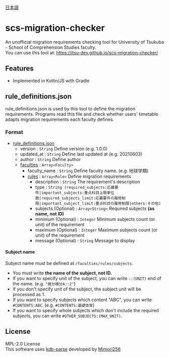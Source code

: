 [日本語](README_ja.md)

# scs-migration-checker
An unofficial migration requirements checking tool for University of Tsukuba - School of Comprehension Studies faculty.  
You can use this tool at: https://itsu-dev.github.io/scs-migration-checker/

## Features
- Implemented in Kotlin/JS with Gradle

## rule_definitions.json
rule_definitions.json is used by this tool to define the migration requirements. Programs read this file and
check whether users' timetable adapts migration requirements each faculty defines.

### Format
- [rule_definitions.json](https://github.com/itsu-dev/scs-migration-checker/blob/master/src/main/kotlin/model/RuleDefinition.kt)
    - version : ```String``` Define version (e.g. 1.0.0)
    - updated_at : ```String``` Define last updated at (e.g. 20210603)
    - author : ```String``` Define author
    - [faculties](https://github.com/itsu-dev/scs-migration-checker/blob/master/src/main/kotlin/model/Faculty.kt) : ```Array<Faculty>```
        - faculty_name : ```String``` Define faculty name. (e.g. 地球学類)
        - [rules](https://github.com/itsu-dev/scs-migration-checker/blob/master/src/main/kotlin/model/Rule.kt) : ```Array<Rule>``` Define migration requirements
            - description : ```String```  The requirement's description
            - type : ```String (required_subjects:応募要件|important_subjects:重点科目上限単位数|required_subjects_limit:応募要件の履修制限|important_subject_limit:重点科目の履修制限|others:その他)```
            - subjects (Optional) : ```Array<String>``` Required subjects **(as name, not ID)**
            - minimum (Optional) : ```Integer``` Minimum subjects count (or unit) of the requirement
            - maximum (Optional) : ```Integer``` Maximum subjects count (or unit) of the requirement
            - message (Optional) : ```String``` Message to display

#### Subject name
Subject name must be defined at `````/faculties/rules/subjects`````.
- You must write **the name of the subject, not ID.**
- If you want to specify unit of the subject, you can write ```::(UNIT)``` end of the name. (e.g. ```"微分積分A::2"```)
- If you don't specify unit of the subject, the subject unit will be processed as 1.
- If you want to specify subjects which content "ABC", you can write ```#CONTENTS:ABC```. (e.g. ```#CONTENTS:基礎体育```)
- If you want to specify whole subjects which don't include the required subjects, you can write ```#OTHER_SUBJECTS:(MAX_UNIT)```.

## License
MPL-2.0 License  
This software uses [kdb-parse](https://github.com/Mimori256/kdb-parse) developed by [Mimori256](https://github.com/Mimori256)